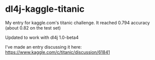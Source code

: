 # dl4j-kaggle-titanic
My entry for kaggle.com's titanic challenge. It reached 0.794 accuracy (about 0.82 on the test set)

Updated to work with dl4j 1.0-beta4

I've made an entry discussing it here:
https://www.kaggle.com/c/titanic/discussion/61841
